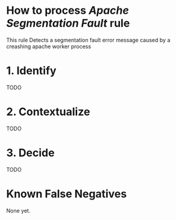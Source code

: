 # How to process *Apache Segmentation Fault* rule
This rule Detects a segmentation fault error message caused by a creashing apache worker process

# 1. Identify
TODO

# 2. Contextualize
TODO

# 3. Decide
TODO

# Known False Negatives
None yet.
